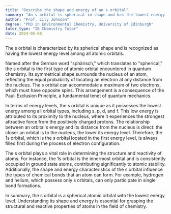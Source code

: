 ```yaml
---
title: "Describe the shape and energy of an s orbital"
summary: "An s orbital is spherical in shape and has the lowest energy level among all orbitals."
author: "Prof. Lily Johnson"
degree: "PhD in Environmental Chemistry, University of Edinburgh"
tutor_type: "IB Chemistry Tutor"
date: 2024-05-08
---
```


The s orbital is characterized by its spherical shape and is recognized as having the lowest energy level among all atomic orbitals.

Named after the German word "sphärisch," which translates to "spherical," the s orbital is the first type of atomic orbital encountered in quantum chemistry. Its symmetrical shape surrounds the nucleus of an atom, reflecting the equal probability of locating an electron at any distance from the nucleus. The s orbital can accommodate a maximum of two electrons, which must have opposite spins. This arrangement is a consequence of the Pauli Exclusion Principle, a fundamental tenet of quantum mechanics.

In terms of energy levels, the s orbital is unique as it possesses the lowest energy among all orbital types, including s, p, d, and f. This low energy is attributed to its proximity to the nucleus, where it experiences the strongest attractive force from the positively charged protons. The relationship between an orbital's energy and its distance from the nucleus is direct: the closer an orbital is to the nucleus, the lower its energy level. Therefore, the 1s orbital, which is the s orbital located in the first energy level, is always filled first during the process of electron configuration.

The s orbital plays a vital role in determining the structure and reactivity of atoms. For instance, the 1s orbital is the innermost orbital and is consistently occupied in ground state atoms, contributing significantly to atomic stability. Additionally, the shape and energy characteristics of the s orbital influence the types of chemical bonds that an atom can form. For example, hydrogen and helium, which possess only s orbitals, can only participate in single bond formations.

In summary, the s orbital is a spherical atomic orbital with the lowest energy level. Understanding its shape and energy is essential for grasping the structural and reactive properties of atoms in the field of chemistry.
    